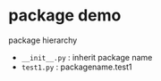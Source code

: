 # package demo

package hierarchy

- `__init__.py` : inherit package name
- `test1.py` : packagename.test1